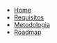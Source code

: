 <!-- docs/_sidebar.md -->
* [Home](/_docs/home.md)
* [Requisitos](/_docs/requisitos/listarequisitos.md)
* [Metodologia](/_docs/metodologia/metodologia.md)
* [Roadmap](/_docs/roadmap/roadmap.md)